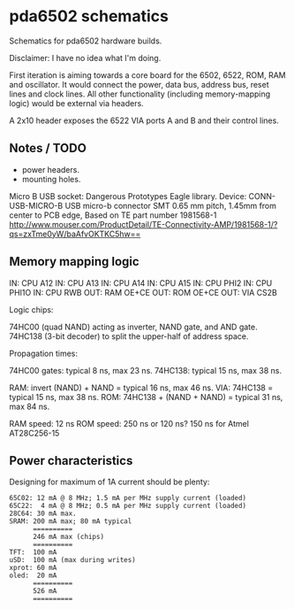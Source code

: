 pda6502 schematics
==================

Schematics for pda6502 hardware builds.

Disclaimer: I have no idea what I'm doing.

First iteration is aiming towards a core board for the 6502, 6522, ROM, RAM and
oscillator.  It would connect the power, data bus, address bus, reset lines and
clock lines.  All other functionality (including memory-mapping logic) would be
external via headers.

A 2x10 header exposes the 6522 VIA ports A and B and their control lines.

Notes / TODO
------------

* power headers.
* mounting holes.

Micro B USB socket:
Dangerous Prototypes Eagle library.
Device: CONN-USB-MICRO-B
USB micro-b connector SMT 0.65 mm pitch, 1.45mm from center to PCB edge, Based on TE part number 1981568-1
http://www.mouser.com/ProductDetail/TE-Connectivity-AMP/1981568-1/?qs=zxTme0yW/baAfvOKTKC5hw==


Memory mapping logic
--------------------

IN:  CPU A12
IN:  CPU A13
IN:  CPU A14
IN:  CPU A15
IN:  CPU PHI2
IN:  CPU PHI1O
IN:  CPU RWB
OUT: RAM OE+CE
OUT: ROM OE+CE
OUT: VIA CS2B


Logic chips:

74HC00 (quad NAND) acting as inverter, NAND gate, and AND gate.
74HC138 (3-bit decoder) to split the upper-half of address space.

Propagation times:

74HC00 gates: typical 8 ns, max 23 ns.
74HC138: typical 15 ns, max 38 ns.

RAM: invert (NAND) + NAND = typical 16 ns, max 46 ns.
VIA: 74HC138 = typical 15 ns, max 38 ns.
ROM: 74HC138 + (NAND + NAND) = typical 31 ns, max 84 ns.

RAM speed: 12 ns
ROM speed: 250 ns or 120 ns? 150 ns for Atmel AT28C256-15




Power characteristics
---------------------

Designing for maximum of 1A current should be plenty:

[vreg]: http://www.mouser.com/Search/ProductDetail.aspx?R=MC7805CDTRKGvirtualkey58410000virtualkey863-MC7805CDTRKG

```
65C02: 12 mA @ 8 MHz; 1.5 mA per MHz supply current (loaded)
65C22:  4 mA @ 8 MHz; 0.5 mA per MHz supply current (loaded)
28C64: 30 mA max.
SRAM: 200 mA max; 80 mA typical
      ==========
      246 mA max (chips)
      ==========
TFT:  100 mA
uSD:  100 mA (max during writes)
xprot: 60 mA
oled:  20 mA
      ==========
      526 mA
      ==========
```

